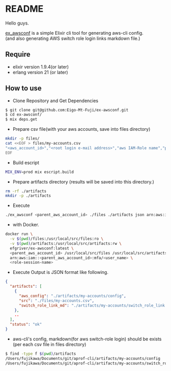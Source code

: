 # README

Hello guys.

[ex_awsconf](https://hexdocs.pm/ex_awsconf/0.1.0) is a simple Elixir cli tool for generating aws-cli config.<br/>
(and also generating AWS switch role login links markdown file.)


## Require 

* elixir version 1.9.4(or later)
* erlang version 21 (or later)

## How to use

* Clone Repository and Get Dependencies 

```bash
$ git clone git@github.com:Eigo-Mt-Fuji/ex-awsconf.git
$ cd ex-awsconf/
$ mix deps.get
```

* Prepare csv file(with your aws accounts, save into files directory)

```bash
mkdir -p files/
cat <<EOF > files/my-accounts.csv
"<aws_account_id>","<root login e-mail address>","aws IAM-Role name","profile name(aws-cli )","display name(for browser)"
EOF
```

* Build escript

```bash
MIX_ENV=prod mix escript.build
```

* Prepare artifacts directory (results will be saved into this directory.)

```bash
rm -rf ./artifacts
mkdir -p ./artifacts
```

* Execute

```bash
./ex_awsconf <parent_aws_account_id> ./files ./artifacts json arn:aws:iam::<parenparent_aws_account_idt_account_id>:mfa/<user_name> <role_session_name>
```

  - with Docker.

```bash
docker run \
  -v $(pwd)/files:/usr/local/src/files:ro \
  -v $(pwd)/artifacts:/usr/local/src/artifacts:rw \
  efgriver/ex-awsconf:latest \
  <parent_aws_account_id> /usr/local/src/files /usr/local/src/artifacts <aws-cli default output format(e.g. json)>\
  arn:aws:iam::<parent_aws_account_id>:mfa/<user_name> \
  <role-session-name>
```

* Execute Output is JSON format like following.

```json
{
  "artifacts": [
    {
      "aws_config": "./artifacts/my-accounts/config",
      "src": "./files/my-accounts.csv",
      "switch_role_link_md": "./artifacts/my-accounts/switch_role_link.md"
    },
    ..
  ],
  "status": "ok"
}
```

* aws-cli's config, markdown(for aws switch-role login) should be exists (per each csv file in files directory)

```bash
$ find -type f $(pwd)/artifacts
/Users/fujikawa/Documents/git/aprof-cli/artifacts/my-accounts/config
/Users/fujikawa/Documents/git/aprof-cli/artifacts/my-accounts/switch_role_link.md
```


